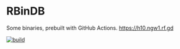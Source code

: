 # RBinDB

Some binaries, prebuilt with GitHub Actions. https://h10.ngw1.rf.gd

[![build](https://github.com/romw314/rbindb/actions/workflows/main.yml/badge.svg)](https://github.com/romw314/rbindb/actions/workflows/main.yml)
